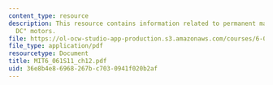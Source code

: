```yaml
---
content_type: resource
description: This resource contains information related to permanent magnet "Brushless
  DC" motors.
file: https://ol-ocw-studio-app-production.s3.amazonaws.com/courses/6-061-introduction-to-electric-power-systems-spring-2011/36e8b4e86968267bc7030941f020b2af_MIT6_061S11_ch12.pdf
file_type: application/pdf
resourcetype: Document
title: MIT6_061S11_ch12.pdf
uid: 36e8b4e8-6968-267b-c703-0941f020b2af
---
```

